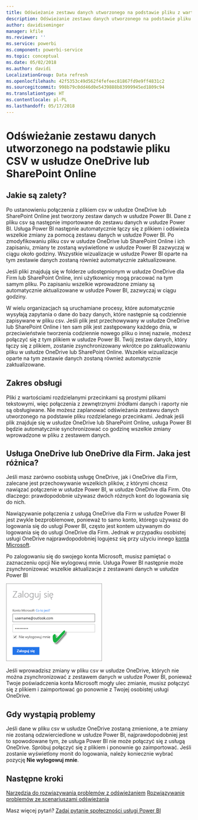 ```yaml
---
title: Odświeżanie zestawu danych utworzonego na podstawie pliku z wartościami rozdzielanymi przecinkami (csv) w usłudze OneDrive
description: Odświeżanie zestawu danych utworzonego na podstawie pliku z wartościami rozdzielanymi przecinkami (csv) w usłudze OneDrive
author: davidiseminger
manager: kfile
ms.reviewer: ''
ms.service: powerbi
ms.component: powerbi-service
ms.topic: conceptual
ms.date: 05/02/2018
ms.author: davidi
LocalizationGroup: Data refresh
ms.openlocfilehash: 42f5353c49d562f4fefeec81867fd9e9ff4831c2
ms.sourcegitcommit: 998b79c0dd46d0e5439888b83999945ed1809c94
ms.translationtype: HT
ms.contentlocale: pl-PL
ms.lasthandoff: 05/17/2018
---
```

# <a name="refresh-a-dataset-created-from-a-csv-file-on-onedrive-or-sharepoint-online"></a>Odświeżanie zestawu danych utworzonego na podstawie pliku CSV w usłudze OneDrive lub SharePoint Online
## <a name="what-are-the-advantages"></a>Jakie są zalety?
Po ustanowieniu połączenia z plikiem csv w usłudze OneDrive lub SharePoint Online jest tworzony zestaw danych w usłudze Power BI. Dane z pliku csv są następnie importowane do zestawu danych w usłudze Power BI. Usługa Power BI następnie automatycznie łączy się z plikiem i odświeża wszelkie zmiany za pomocą zestawu danych w usłudze Power BI. Po zmodyfikowaniu pliku csv w usłudze OneDrive lub SharePoint Online i ich zapisaniu, zmiany te zostaną wyświetlone w usłudze Power BI zazwyczaj w ciągu około godziny. Wszystkie wizualizacje w usłudze Power BI oparte na tym zestawie danych zostaną również automatycznie zaktualizowane.

Jeśli pliki znajdują się w folderze udostępnionym w usłudze OneDrive dla Firm lub SharePoint Online, inni użytkownicy mogą pracować na tym samym pliku. Po zapisaniu wszelkie wprowadzone zmiany są automatycznie aktualizowane w usłudze Power BI, zazwyczaj w ciągu godziny.

W wielu organizacjach są uruchamiane procesy, które automatycznie wysyłają zapytania o dane do bazy danych, które następnie są codziennie zapisywane w pliku csv. Jeśli plik jest przechowywany w usłudze OneDrive lub SharePoint Online i ten sam plik jest zastępowany każdego dnia, w przeciwieństwie tworzenia codziennie nowego pliku o innej nazwie, możesz połączyć się z tym plikiem w usłudze Power BI. Twój zestaw danych, który łączy się z plikiem, zostanie zsynchronizowany wkrótce po zaktualizowaniu pliku w usłudze OneDrive lub SharePoint Online. Wszelkie wizualizacje oparte na tym zestawie danych zostaną również automatycznie zaktualizowane.

## <a name="whats-supported"></a>Zakres obsługi
Pliki z wartościami rozdzielanymi przecinkami są prostymi plikami tekstowymi, więc połączenia z zewnętrznymi źródłami danych i raporty nie są obsługiwane. Nie możesz zaplanować odświeżania zestawu danych utworzonego na podstawie pliku rozdzielanego przecinkami. Jednak jeśli plik znajduje się w usłudze OneDrive lub SharePoint Online, usługa Power BI będzie automatycznie synchronizować co godzinę wszelkie zmiany wprowadzone w pliku z zestawem danych.

## <a name="onedrive-or-onedrive-for-business-whats-the-difference"></a>Usługa OneDrive lub OneDrive dla Firm. Jaka jest różnica?
Jeśli masz zarówno osobistą usługę OneDrive, jak i OneDrive dla Firm, zalecane jest przechowywanie wszelkich plików, z którymi chcesz nawiązać połączenie w usłudze Power BI, w usłudze OneDrive dla Firm. Oto dlaczego: prawdopodobnie używasz dwóch różnych kont do logowania się do nich.

Nawiązywanie połączenia z usługą OneDrive dla Firm w usłudze Power BI jest zwykle bezproblemowe, ponieważ to samo konto, którego używasz do logowania się do usługi Power BI, często jest kontem używanym do logowania się do usługi OneDrive dla Firm. Jednak w przypadku osobistej usługi OneDrive najprawdopodobniej logujesz się przy użyciu innego [konta Microsoft](http://www.microsoft.com/account/default.aspx).

Po zalogowaniu się do swojego konta Microsoft, musisz pamiętać o zaznaczeniu opcji Nie wylogowuj mnie. Usługa Power BI następnie może zsynchronizować wszelkie aktualizacje z zestawami danych w usłudze Power BI

![](media/refresh-csv-file-onedrive/refresh_signin_keepmesignedin.png)

Jeśli wprowadzisz zmiany w pliku csv w usłudze OneDrive, których nie można zsynchronizować z zestawem danych w usłudze Power BI, ponieważ Twoje poświadczenia konta Microsoft mogły ulec zmianie, musisz połączyć się z plikiem i zaimportować go ponownie z Twojej osobistej usługi OneDrive.

## <a name="when-things-go-wrong"></a>Gdy wystąpią problemy
Jeśli dane w pliku csv w usłudze OneDrive zostaną zmienione, a te zmiany nie zostaną odzwierciedlone w usłudze Power BI, najprawdopodobniej jest to spowodowane tym, że usługa Power BI nie może połączyć się z usługą OneDrive. Spróbuj połączyć się z plikiem i ponownie go zaimportować. Jeśli zostanie wyświetlony monit do logowania, należy koniecznie wybrać pozycję **Nie wylogowuj mnie**.

## <a name="next-steps"></a>Następne kroki
[Narzędzia do rozwiązywania problemów z odświeżaniem](service-gateway-onprem-tshoot.md)
[ Rozwiązywanie problemów ze scenariuszami odświeżania](refresh-troubleshooting-refresh-scenarios.md)

Masz więcej pytań? [Zadaj pytanie społeczności usługi Power BI](https://community.powerbi.com/)

